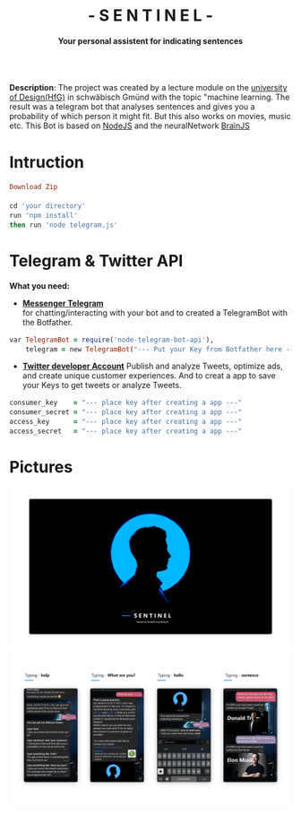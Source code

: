 
 <h1 align="center">- S E N T I N E L -</h1>
<h4 align="center">Your personal assistent for indicating sentences</h4><br><br>

**Description**:
The project was created by a lecture module on the [university of Design(HfG)](https://www.hfg-gmuend.de/) in schwäbisch Gmünd with the topic "machine learning. The result was a telegram bot that analyses sentences and gives you a probability of which person it might fit. But this also works on movies, music etc.
This Bot is based on [NodeJS](https://nodejs.org/en/) and the neuralNetwork [BrainJS](https://brain.js.org/#/)


# Intruction
```ruby
Download Zip 

cd 'your directory'
run 'npm install'
then run 'node telegram.js'
```

# Telegram & Twitter API
**What you need:**
- **[Messenger Telegram](https://telegram.org/)**  
for chatting/interacting with your bot and to created a TelegramBot with the Botfather.
``` ruby
var TelegramBot = require('node-telegram-bot-api'),
    telegram = new TelegramBot("--- Put your Key from Botfather here ---", {polling: true});
```

- **[Twitter developer Account](https://developer.twitter.com/)** 
Publish and analyze Tweets, optimize ads, and create unique customer experiences. 
And to creat a app to save your Keys to get tweets or analyze Tweets.
``` ruby
consumer_key    = "--- place key after creating a app ---"
consumer_secret = "--- place key after creating a app ---"
access_key      = "--- place key after creating a app ---"
access_secret   = "--- place key after creating a app ---"
```

# Pictures
![alt text](https://github.com/ChRIisS97/machine-learning-TelegramBot/blob/master/Home.png)
![alt text](https://github.com/ChRIisS97/machine-learning-TelegramBot/blob/master/variants.png)
